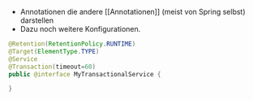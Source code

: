 - Annotationen die andere [[Annotationen]] (meist von Spring selbst) darstellen
- Dazu noch weitere Konfigurationen.

```Java
@Retention(RetentionPolicy.RUNTIME)
@Target(ElementType.TYPE)
@Service
@Transaction(timeout=60)
public @interface MyTransactionalService {

}
```
